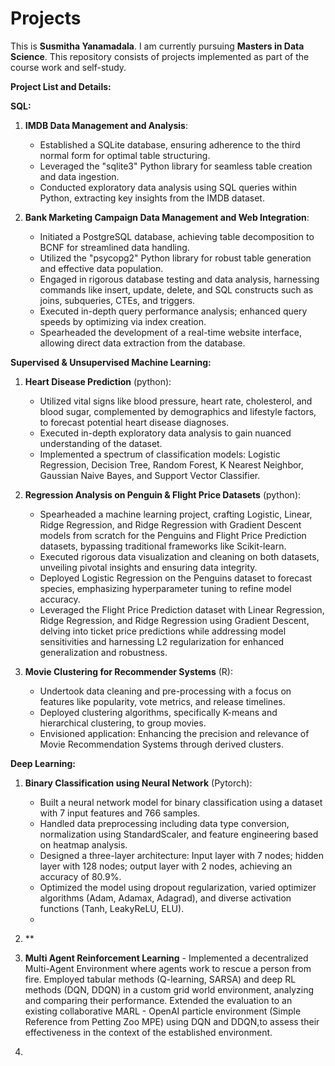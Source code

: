 # Projects
This is **Susmitha Yanamadala**. I am currently pursuing **Masters in Data Science**. This repository consists of projects implemented as part of the course work and self-study.

**Project List and Details:**

**SQL:**

1. **IMDB Data Management and Analysis**:
   * Established a SQLite database, ensuring adherence to the third normal form for optimal table structuring.
   * Leveraged the "sqlite3" Python library for seamless table creation and data ingestion.
   * Conducted exploratory data analysis using SQL queries within Python, extracting key insights from the IMDB dataset.

2. **Bank Marketing Campaign Data Management and Web Integration**:
   * Initiated a PostgreSQL database, achieving table decomposition to BCNF for streamlined data handling.
   * Utilized the "psycopg2" Python library for robust table generation and effective data population.
   * Engaged in rigorous database testing and data analysis, harnessing commands like insert, update, delete, and SQL constructs such as joins, subqueries, CTEs, and triggers.
   * Executed in-depth query performance analysis; enhanced query speeds by optimizing via index creation.
   * Spearheaded the development of a real-time website interface, allowing direct data extraction from the database.

**Supervised & Unsupervised Machine Learning:**

1. **Heart Disease Prediction** (python):
   * Utilized vital signs like blood pressure, heart rate, cholesterol, and blood sugar, complemented by demographics and lifestyle factors, to forecast potential heart disease diagnoses.
   * Executed in-depth exploratory data analysis to gain nuanced understanding of the dataset.
   * Implemented a spectrum of classification models: Logistic Regression, Decision Tree, Random Forest, K Nearest Neighbor, Gaussian Naive Bayes, and Support Vector Classifier.
     
2. **Regression Analysis on Penguin & Flight Price Datasets** (python):
   * Spearheaded a machine learning project, crafting Logistic, Linear, Ridge Regression, and Ridge Regression with Gradient Descent models from scratch for the Penguins and Flight Price Prediction datasets, bypassing traditional frameworks like Scikit-learn.
   * Executed rigorous data visualization and cleaning on both datasets, unveiling pivotal insights and ensuring data integrity.
   * Deployed Logistic Regression on the Penguins dataset to forecast species, emphasizing hyperparameter tuning to refine model accuracy.
   * Leveraged the Flight Price Prediction dataset with Linear Regression, Ridge Regression, and Ridge Regression using Gradient Descent, delving into ticket price predictions while addressing model sensitivities and harnessing L2 regularization for enhanced generalization and robustness.
     
3. **Movie Clustering for Recommender Systems** (R):
   * Undertook data cleaning and pre-processing with a focus on features like popularity, vote metrics, and release timelines.
   * Deployed clustering algorithms, specifically K-means and hierarchical clustering, to group movies.
   * Envisioned application: Enhancing the precision and relevance of Movie Recommendation Systems through derived clusters.
  
**Deep Learning:**

1. **Binary Classification using Neural Network** (Pytorch):
   * Built a neural network model for binary classification using a dataset with 7 input features and 766 samples.
   * Handled data preprocessing including data type conversion, normalization using StandardScaler, and feature engineering based on heatmap analysis.
   * Designed a three-layer architecture: Input layer with 7 nodes; hidden layer with 128 nodes; output layer with 2 nodes, achieving an accuracy of 80.9%.
   * Optimized the model using dropout regularization, varied optimizer algorithms (Adam, Adamax, Adagrad), and diverse activation functions (Tanh, LeakyReLU, ELU).
   * 
3. **
     

7. **Multi Agent Reinforcement Learning** - Implemented a decentralized Multi-Agent Environment where agents work to rescue a person from fire. Employed tabular methods (Q-learning, SARSA) and deep RL methods (DQN, DDQN) in a custom grid world environment, analyzing and comparing their performance. Extended the evaluation to an existing collaborative MARL -  OpenAI particle environment (Simple Reference from Petting Zoo MPE) using DQN and DDQN,to assess their effectiveness in the context of the established environment.
8. 
